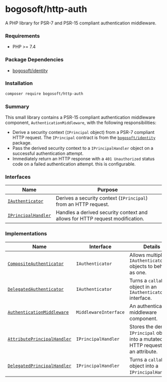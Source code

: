 # bogosoft/http-auth

A PHP library for PSR-7 and PSR-15 compliant authentication middleware.

### Requirements

- PHP >= 7.4

### Package Dependencies

- [bogosoft/identity](https://packagist.org/packages/bogosoft/identity)

### Installation

```bash
composer require bogosoft/http-auth
```

### Summary

This small library contains a PSR-15 compliant authentication middleware component, `AuthenticationMiddleware`,
with the following responsibilities:

- Derive a security context (`IPrincipal` object) from a PSR-7 compliant HTTP request. The `IPrincipal` contract is
  from the [`bogosoft/identity`](https://packagist.org/packages/bogosoft/identity) package.
- Pass the derived security context to a `IPrincipalHandler` object on a successful authentication attempt.
- Immediately return an HTTP response with a `401 Unauthorized` status code on a failed authentication attempt.
  this is configurable.
  
### Interfaces

|Name|Purpose|
|----|-------|
|[`IAuthenticator`](src/IAuthenticator.php)|Derives a security context (`IPrincipal`) from an HTTP request.|
|[`IPrincipalHandler`](src/IPrincipalHandler.php)|Handles a derived security context and allows for HTTP request modification.|

### Implementations

|Name|Interface|Details|
|----|---------|-------|
|[`CompositeAuthenticator`](src/CompositeAuthenticator.php)|`IAuthenticator`|Allows multiple `IAuthenticator` objects to behave as one.|
|[`DelegatedAuthenticator`](src/DelegatedAuthenticator.php)|`IAuthenticator`|Turns a `callable` object in an `IAuthenticator` interface.|
|[`AuthenticationMiddleware`](src/AuthenticationMiddleware.php)|`MiddlewareInterface`|An authenticating middleware component.|
|[`AttributePrincipalHandler`](src/AttributePrincipalHandler.php)|`IPrincipalHandler`|Stores the derived `IPrincipal` object into a mutated HTTP request as an attribute.|
|[`DelegatedPrincipalHandler`](src/DelegatedPrincipalHandler.php)|`IPrincipalHandler`|Turns a `callable` object into a `IPrincipalHandler`.|
